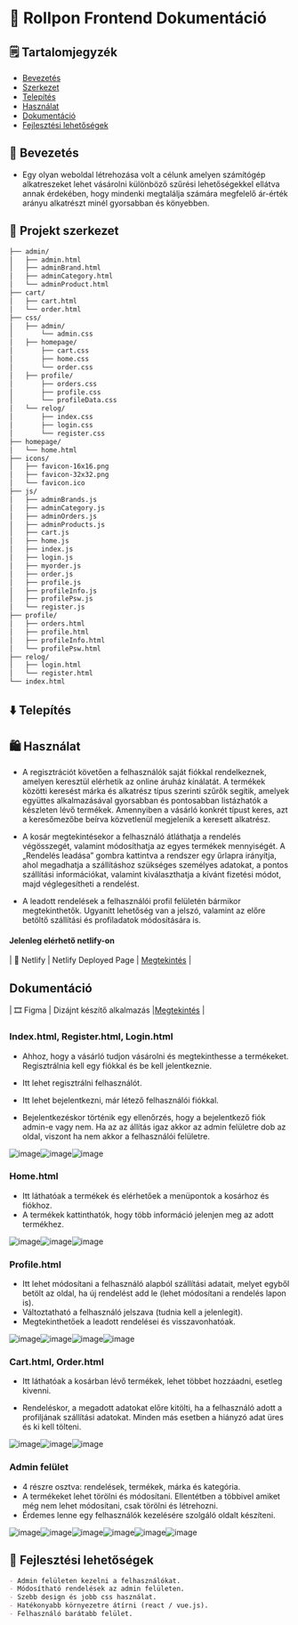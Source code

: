 # 📒 RolIpon Frontend Dokumentáció

## 🗒️ Tartalomjegyzék

- [Bevezetés](#bevezetés)
- [Szerkezet](#projekt-szerkezet)
- [Telepítés](#telepítés)
- [Használat](#használat)
- [Dokumentáció](#dokumentáció)
- [Fejlesztési lehetőségek](#fejlesztési-lehetőségek)

## 🏪 Bevezetés
- Egy olyan weboldal létrehozása volt a célunk amelyen számítógép alkatreszeket lehet vásárolni különböző szűrési lehetőségekkel ellátva annak érdekében, hogy mindenki megtalálja számára megfelelő ár-érték arányu alkatrészt minél gyorsabban és könyebben.

## 📁 Projekt szerkezet

```markdown
├── admin/
│   ├── admin.html
│   ├── adminBrand.html
│   ├── adminCategory.html
│   └── adminProduct.html
├── cart/
│   ├── cart.html
│   └── order.html
├── css/
│   ├── admin/
│       └── admin.css
│   ├── homepage/
│       ├── cart.css
│       ├── home.css
│       └── order.css
│   ├── profile/
│       ├── orders.css
│       ├── profile.css
│       └── profileData.css
│   └── relog/
│       ├── index.css
│       ├── login.css
│       └── register.css
├── homepage/
│   └── home.html
├── icons/
│   ├── favicon-16x16.png
│   ├── favicon-32x32.png
│   └── favicon.ico
├── js/
│   ├── adminBrands.js
│   ├── adminCategory.js
│   ├── adminOrders.js
│   ├── adminProducts.js
│   ├── cart.js
│   ├── home.js
│   ├── index.js
│   ├── login.js
│   ├── myorder.js
│   ├── order.js
│   ├── profile.js
│   ├── profileInfo.js
│   ├── profilePsw.js
│   └── register.js
├── profile/
│   ├── orders.html
│   ├── profile.html
│   ├── profileInfo.html
│   └── profilePsw.html
├── relog/
│   ├── login.html
│   └── register.html
└── index.html
```

## ⬇️ Telepítés

## 🛍️ Használat 
- A regisztrációt követően a felhasználók saját fiókkal rendelkeznek, amelyen keresztül elérhetik az online áruház kínálatát. A termékek közötti keresést márka és alkatrész típus szerinti szűrők segítik, amelyek együttes alkalmazásával gyorsabban és pontosabban listázhatók a készleten lévő termékek. Amennyiben a vásárló konkrét típust keres, azt a keresőmezőbe beírva közvetlenül megjelenik a keresett alkatrész.

- A kosár megtekintésekor a felhasználó átláthatja a rendelés végösszegét, valamint módosíthatja az egyes termékek mennyiségét. A „Rendelés leadása” gombra kattintva a rendszer egy űrlapra irányítja, ahol megadhatja a szállításhoz szükséges személyes adatokat, a pontos szállítási információkat, valamint kiválaszthatja a kívánt fizetési módot, majd véglegesítheti a rendelést.

- A leadott rendelések a felhasználói profil felületén bármikor megtekinthetők. Ugyanitt lehetőség van a jelszó, valamint az előre betöltő szállítási és profiladatok módosítására is.
 
#### Jelenleg elérhető netlify-on
| 🚀 Netlify | Netlify Deployed Page | [Megtekintés](https://rolipon.netlify.app/) |

## Dokumentáció
| 🎞️ Figma | Dizájnt készítő alkalmazás |[Megtekintés](https://www.figma.com/design/yAqSQYQFJ5mlWpcfQFCVwd/Webshop-Project?node-id=0-1&m=dev&t=p1kzDR2C5x8H02Be-1) |

### Index.html, Register.html, Login.html

- Ahhoz, hogy a vásárló tudjon vásárolni és megtekinthesse a termékeket. Regisztrálnia kell egy fiókkal és be kell jelentkeznie.

- Itt lehet regisztrálni felhasználót.

- Itt lehet bejelentkezni, már létező felhasználói fiókkal.
- Bejelentkezéskor történik egy ellenőrzés, hogy a bejelentkező fiók admin-e vagy nem.
  Ha az az állítás igaz akkor az admin felületre dob az oldal, viszont ha nem akkor a felhasználói felületre.

![image](https://github.com/user-attachments/assets/3b66ebdd-2d26-43c6-9a20-155a28516900)![image](https://github.com/user-attachments/assets/efc97b96-cef4-4d06-8b08-a5288d8bd7b6)![image](https://github.com/user-attachments/assets/6dabb9d9-43be-4f8a-8e4f-eb5ddcc3b2b3)

### Home.html

- Itt láthatóak a termékek és elérhetőek a menüpontok a kosárhoz és fiókhoz.
- A termékek kattinthatók, hogy több információ jelenjen meg az adott termékhez.

![image](https://github.com/user-attachments/assets/bc7fe731-d09c-4ab9-a8ee-2d0c1478b0d5)![image](https://github.com/user-attachments/assets/4cd60a8c-0f61-4637-861c-76c98e654328)![image](https://github.com/user-attachments/assets/374b07c5-fa16-4822-8989-a5eaa01a2a19)

### Profile.html

- Itt lehet módosítani a felhasználó alapból szállítási adatait, melyet egyből betölt az oldal, ha új rendelést add le (lehet módosítani a rendelés lapon is).
- Változtatható a felhasználó jelszava (tudnia kell a jelenlegit).
- Megtekinthetőek a leadott rendelései és visszavonhatóak.

![image](https://github.com/user-attachments/assets/03a28d16-d43a-426a-99ae-165fde2cd75a)![image](https://github.com/user-attachments/assets/0aae5db8-414e-4d6b-a85f-409ac716f685)![image](https://github.com/user-attachments/assets/380a05ec-5b42-48fc-9622-4c4022e9cc0b)![image](https://github.com/user-attachments/assets/8df15fd5-f472-47f1-8cbb-dd093ffdf86a)

### Cart.html, Order.html

- Itt láthatóak a kosárban lévő termékek, lehet többet hozzáadni, esetleg kivenni.

- Rendeléskor, a megadott adatokat előre kitölti, ha a felhasználó adott a profiljának szállítási adatokat.
  Minden más esetben a hiányzó adat üres és ki kell tölteni.

![image](https://github.com/user-attachments/assets/aa24a8be-f817-471e-8e63-5cf671ffe8b8)![image](https://github.com/user-attachments/assets/8bf259ce-7ea9-4c62-a90a-42a6592c43f5)![image](https://github.com/user-attachments/assets/6abc6826-0911-479e-9f61-d6625af4374c)

### Admin felület

- 4 részre osztva: rendelések, termékek, márka és kategória.
- A termékeket lehet törölni és módosítani. Ellentétben a többivel amiket még nem lehet módosítani, csak törölni és létrehozni.
- Érdemes lenne egy felhasználók kezelésére szolgáló oldalt készíteni.

![image](https://github.com/user-attachments/assets/f84140a6-b550-4647-8a6e-705ec6c7b82f)![image](https://github.com/user-attachments/assets/08c8bc91-8572-48a6-b270-15d215afbf17)![image](https://github.com/user-attachments/assets/b996e2a7-355c-44fa-9c7b-c364a0c51585)![image](https://github.com/user-attachments/assets/0f616d2a-66a5-4039-8831-cc3e4fd99f1b)![image](https://github.com/user-attachments/assets/6bc45607-26f8-4fe6-b0a3-80898c3114d5)![image](https://github.com/user-attachments/assets/143a110d-91e6-48a6-9afd-a914abde5067)

## 📇 Fejlesztési lehetőségek

```markdown
- Admin felületen kezelni a felhasználókat.
- Módosítható rendelések az admin felületen.
- Szebb design és jobb css használat.
- Hatékonyabb környezetre átírni (react / vue.js).
- Felhasználó barátabb felület.
```
